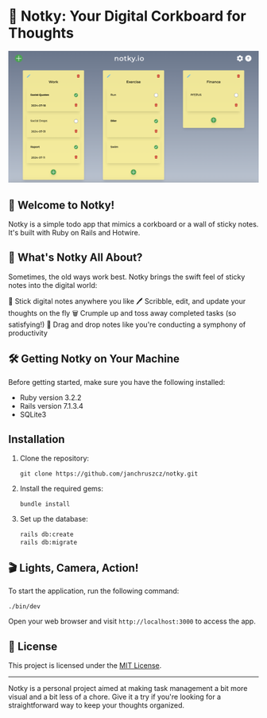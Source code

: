 # 📝 Notky: Your Digital Corkboard for Thoughts

![Screenshot](/docs/ss1.png)

## 🚀 Welcome to Notky!

Notky is a simple todo app that mimics a corkboard or a wall of sticky notes. It's built with Ruby on Rails and Hotwire.

## 🎨 What's Notky All About?

Sometimes, the old ways work best. Notky brings the swift feel of sticky notes into the digital world:

📌 Stick digital notes anywhere you like
🖊️ Scribble, edit, and update your thoughts on the fly
🗑️ Crumple up and toss away completed tasks (so satisfying!)
🧲 Drag and drop notes like you're conducting a symphony of productivity

## 🛠️ Getting Notky on Your Machine

Before getting started, make sure you have the following installed:

- Ruby version 3.2.2
- Rails version 7.1.3.4
- SQLite3

## Installation

1. Clone the repository:

    ```shell
    git clone https://github.com/janchruszcz/notky.git
    ```

2. Install the required gems:

    ```shell
    bundle install
    ```

3. Set up the database:

    ```shell
    rails db:create
    rails db:migrate
    ```

## 🎬 Lights, Camera, Action!

To start the application, run the following command:

```shell
./bin/dev
```

Open your web browser and visit `http://localhost:3000` to access the app.

## 📜 License

This project is licensed under the [MIT License](link-to-license-file).

---

Notky is a personal project aimed at making task management a bit more visual and a bit less of a chore. Give it a try if you're looking for a straightforward way to keep your thoughts organized.
